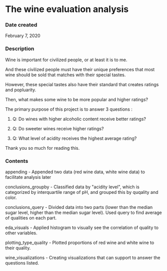 # The wine evaluation analysis

### Date created
February 7, 2020

### Description

Wine is important for civilized people, or at least it is to me.

And these civilized people must have their unique preferences that most wine should be sold that matches with their special tastes.

However, these special tastes also have their standard that creates ratings and popluarity. 

Then, what makes some wine to be more popular and higher ratings?

The primary purpose of this project is to answer 3 questions :

1.  Q: Do wines with higher alcoholic content receive better ratings? 

2.  Q: Do sweeter wines receive higher ratings?

3.  Q: What level of acidity receives the highest average rating?

Thank you so much for reading this.

### Contents
appending - Appended two data (red wine data, white wine data) to facilitate analysis later

conclusions_groupby - Classified data by "acidity level", which is categorized by interquartile range of pH, and grouped this by quqality and color.

conclusions_query - Divided data into two parts (lower than the median sugar level, higher than the median sugar level). Used query to find average of qualities on each part.

eda_visuals - Applied histogram to visually see the correlation of quality to other variables.

plotting_type_quality - Plotted proportions of red wine and white wine to their quality.

wine_visualizations - Creating visualizations that can support to answer the questions listed.
